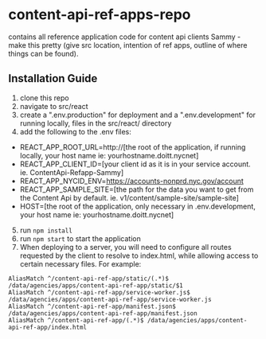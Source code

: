 # content-api-ref-apps-repo
contains all reference application code for content api clients
Sammy - make this pretty (give src location, intention of ref apps, outline of where things can be found).

## Installation Guide
1. clone this repo
2. navigate to src/react
3. create a ".env.production" for deployment and a ".env.development" for running locally, files in the src/react/ directory
4. add the following to the .env files:
  * REACT_APP_ROOT_URL=http://[the root of the application, if running locally, your host name ie: yourhostname.doitt.nycnet]
  * REACT_APP_CLIENT_ID=[your client id as it is in your service account. ie. ContentApi-Refapp-Sammy]
  * REACT_APP_NYCID_ENV=https://accounts-nonprd.nyc.gov/account
  * REACT_APP_SAMPLE_SITE=[the path for the data you want to get from the Content Api by default. ie. v1/content/sample-site/sample-site]
  * HOST=[the root of the application, only necessary in .env.development, your host name ie: yourhostname.doitt.nycnet]
5. run `npm install`
6. run `npm start` to start the application
7. When deploying to a server, you will need to configure all routes requested by the client to resolve to index.html, while allowing access to certain necessary files. For example:
```
AliasMatch ^/content-api-ref-app/static/(.*)$ /data/agencies/apps/content-api-ref-app/static/$1
AliasMatch ^/content-api-ref-app/service-worker.js$ /data/agencies/apps/content-api-ref-app/service-worker.js
AliasMatch ^/content-api-ref-app/manifest.json$ /data/agencies/apps/content-api-ref-app/manifest.json
AliasMatch ^/content-api-ref-app/(.*)$ /data/agencies/apps/content-api-ref-app/index.html
```
